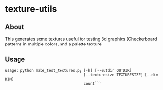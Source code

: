 # texture-utils

## About

This generates some textures useful for testing 3d graphics 
(Checkerboard patterns in multiple colors, and a palette texture)

## Usage

```
usage: python make_test_textures.py [-h] [--outdir OUTDIR]
                                    [--texturesize TEXTURESIZE] [--dim DIM]
                                    count```
                                    